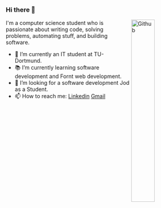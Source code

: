 ### Hi there 👋

<img width="35%" align="right" alt="Github" src="https://user-images.githubusercontent.com/48678280/88862734-4903af80-d201-11ea-968b-9c939d88a37c.gif" />

I'm a computer science student who is passionate about writing code, solving problems, automating stuff, and building software.

- 🔭 I’m currently an IT student at TU-Dortmund.
- 📚 I’m currently learning software development and Fornt web development.
- 👯 I’m looking for a software development Jod as a Student. 
- 📫 How to reach me: [Linkedin](www.linkedin.com/in/melad-faraj-487503295) [Gmail](mailto:melad.faraj.2013@gmail.com)
